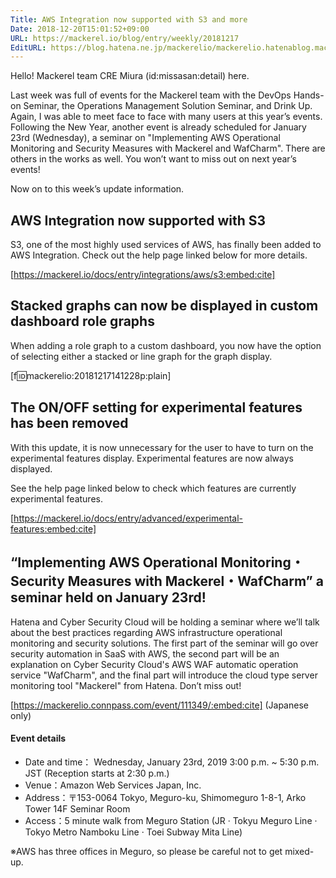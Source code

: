 ```yaml
---
Title: AWS Integration now supported with S3 and more
Date: 2018-12-20T15:01:52+09:00
URL: https://mackerel.io/blog/entry/weekly/20181217
EditURL: https://blog.hatena.ne.jp/mackerelio/mackerelio.hatenablog.mackerel.io/atom/entry/10257846132687488213
---
```


Hello! Mackerel team CRE Miura (id:missasan:detail) here.

Last week was full of events for the Mackerel team with the DevOps Hands-on Seminar, the Operations Management Solution Seminar, and Drink Up. Again, I was able to meet face to face with many users at this year’s events. Following the New Year, another event is already scheduled for January 23rd (Wednesday), a seminar on "Implementing AWS Operational Monitoring and Security Measures with Mackerel and WafCharm". There are others in the works as well. You won’t want to miss out on next year’s events!

Now on to this week’s update information.

## AWS Integration now supported with S3

S3, one of the most highly used services of AWS, has finally been added to AWS Integration. Check out the help page linked below for more details.

[https://mackerel.io/docs/entry/integrations/aws/s3:embed:cite]

## Stacked graphs can now be displayed in custom dashboard role graphs

When adding a role graph to a custom dashboard, you now have the option of selecting either a stacked or line graph for the graph display.

[f:id:mackerelio:20181217141228p:plain]


## The ON/OFF setting for experimental features has been removed

With this update, it is now unnecessary for the user to have to turn on the experimental features display. Experimental features are now always displayed.

See the help page linked below to check which features are currently experimental features.

[https://mackerel.io/docs/entry/advanced/experimental-features:embed:cite]

## “Implementing AWS Operational Monitoring・Security Measures with Mackerel・WafCharm” a seminar held on January 23rd!

Hatena and Cyber Security Cloud will be holding a seminar where we’ll talk about the best practices regarding AWS infrastructure operational monitoring and security solutions. The first part of the seminar will go over security automation in SaaS with AWS, the second part will be an explanation on Cyber Security Cloud's AWS WAF automatic operation service "WafCharm", and the final part will introduce the cloud type server monitoring tool "Mackerel" from Hatena. Don’t miss out!

[https://mackerelio.connpass.com/event/111349/:embed:cite] (Japanese only)

#### Event details

- Date and time： Wednesday, January 23rd, 2019   3:00 p.m. ~ 5:30 p.m. JST (Reception starts at 2:30 p.m.)
- Venue：Amazon Web Services Japan, Inc. 
- Address：〒153-0064 Tokyo, Meguro-ku, Shimomeguro 1-8-1, Arko Tower 14F Seminar Room
- Access：5 minute walk from Meguro Station (JR · Tokyu Meguro Line · Tokyo Metro Namboku Line · Toei Subway Mita Line) 

※AWS has three offices in Meguro, so please be careful not to get mixed-up.
